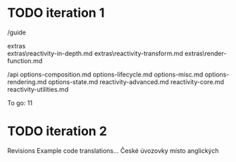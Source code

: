 TODO iteration 1
================

/guide

extras\
extras\reactivity-in-depth.md
extras\reactivity-transform.md
extras\render-function.md


/api
options-composition.md
options-lifecycle.md
options-misc.md
options-rendering.md
options-state.md
reactivity-advanced.md
reactivity-core.md
reactivity-utilities.md

To go: 11


TODO iteration 2
================
Revisions
Example code translations...
České úvozovky místo anglických
